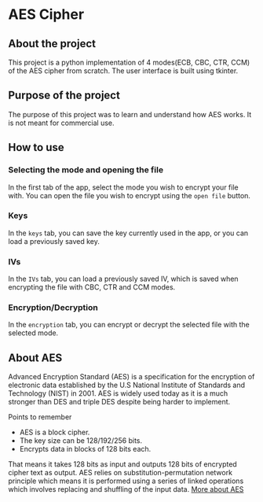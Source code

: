 # AES Cipher

## About the project
This project is a python implementation of 4 modes(ECB, CBC, CTR, CCM) of the AES cipher from scratch. The user interface is built using tkinter.
## Purpose of the project
The purpose of this project was to learn and understand how AES works. It is not meant for commercial use.
## How to use
### Selecting the mode and opening the file
In the first tab of the app, select the mode you wish to encrypt your file with. You can open the file you wish to encrypt using the `open file` button.
### Keys
In the `keys` tab, you can save the key currently used in the app, or you can load a previously saved key.
### IVs
In the `IVs` tab, you can load a previously saved IV, which is saved when encrypting the file with CBC, CTR and CCM modes.
### Encryption/Decryption
In the `encryption` tab, you can encrypt or decrypt the selected file with the selected mode.
## About AES
Advanced Encryption Standard (AES) is a specification for the encryption of electronic data established by the U.S National Institute of Standards and Technology (NIST) in 2001. AES is widely used today as it is a much stronger than DES and triple DES despite being harder to implement.

Points to remember
 - AES is a block cipher.
 - The key size can be 128/192/256 bits.
 - Encrypts data in blocks of 128 bits each.

That means it takes 128 bits as input and outputs 128 bits of encrypted cipher text as output. AES relies on substitution-permutation network principle which means it is performed using a series of linked operations which involves replacing and shuffling of the input data.
[More about AES](https://www.geeksforgeeks.org/advanced-encryption-standard-aes/)